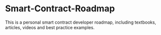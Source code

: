 # Smart-Contract-Roadmap
This is a personal smart contract developer roadmap, including textbooks, articles, videos and best practice examples.
